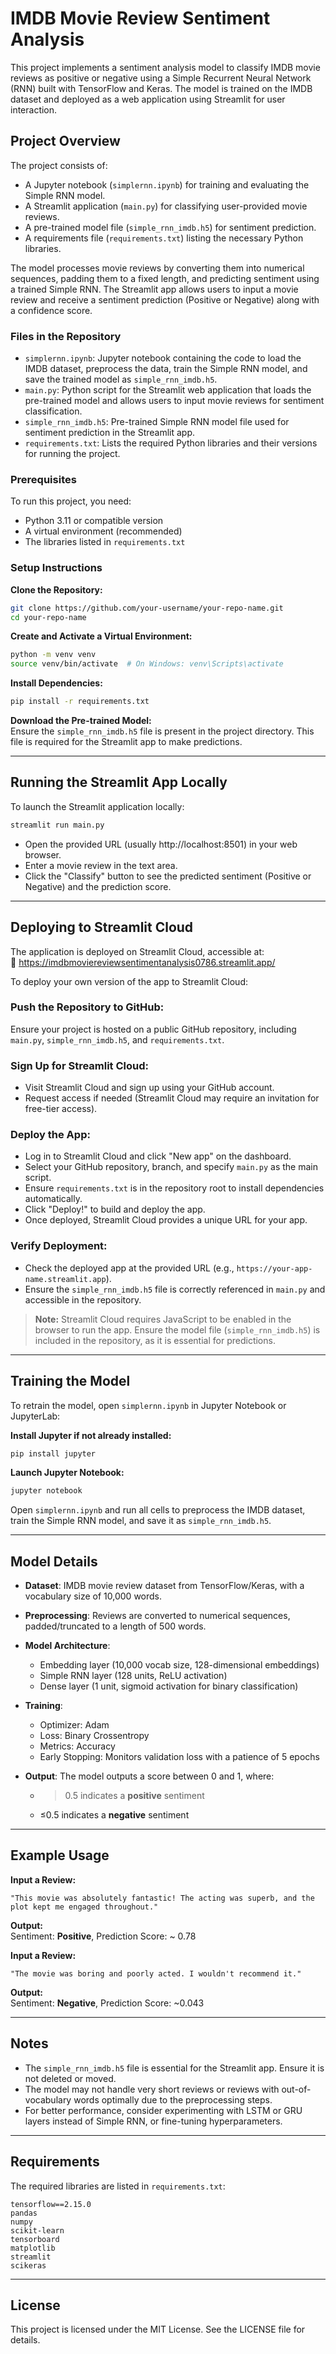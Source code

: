 
# IMDB Movie Review Sentiment Analysis
This project implements a sentiment analysis model to classify IMDB movie reviews as positive or negative using a Simple Recurrent Neural Network (RNN) built with TensorFlow and Keras. The model is trained on the    IMDB dataset and deployed as a web application using Streamlit for user interaction.

## Project Overview
The project consists of:

- A Jupyter notebook (`simplernn.ipynb`) for training and evaluating the Simple RNN model.  
- A Streamlit application (`main.py`) for classifying user-provided movie reviews.  
- A pre-trained model file (`simple_rnn_imdb.h5`) for sentiment prediction.  
- A requirements file (`requirements.txt`) listing the necessary Python libraries.

The model processes movie reviews by converting them into numerical sequences, padding them to a fixed length, and predicting sentiment using a trained Simple RNN. The Streamlit app allows users to input a movie review and receive a sentiment prediction (Positive or Negative) along with a confidence score.

### Files in the Repository

- `simplernn.ipynb`: Jupyter notebook containing the code to load the IMDB dataset, preprocess the data, train the Simple RNN model, and save the trained model as `simple_rnn_imdb.h5`.
- `main.py`: Python script for the Streamlit web application that loads the pre-trained model and allows users to input movie reviews for sentiment classification.
- `simple_rnn_imdb.h5`: Pre-trained Simple RNN model file used for sentiment prediction in the Streamlit app.
- `requirements.txt`: Lists the required Python libraries and their versions for running the project.

### Prerequisites
To run this project, you need:

- Python 3.11 or compatible version  
- A virtual environment (recommended)  
- The libraries listed in `requirements.txt`  

### Setup Instructions

**Clone the Repository:**
```bash
git clone https://github.com/your-username/your-repo-name.git
cd your-repo-name
```

**Create and Activate a Virtual Environment:**
```bash
python -m venv venv
source venv/bin/activate  # On Windows: venv\Scripts\activate
```

**Install Dependencies:**
```bash
pip install -r requirements.txt
```

**Download the Pre-trained Model:**  
Ensure the `simple_rnn_imdb.h5` file is present in the project directory. This file is required for the Streamlit app to make predictions.

---

## Running the Streamlit App Locally
To launch the Streamlit application locally:
```bash
streamlit run main.py
```

- Open the provided URL (usually http://localhost:8501) in your web browser.
- Enter a movie review in the text area.
- Click the "Classify" button to see the predicted sentiment (Positive or Negative) and the prediction score.

---

## Deploying to Streamlit Cloud
The application is deployed on Streamlit Cloud, accessible at:  
🔗 https://imdbmoviereviewsentimentanalysis0786.streamlit.app/

To deploy your own version of the app to Streamlit Cloud:

### Push the Repository to GitHub:
Ensure your project is hosted on a public GitHub repository, including `main.py`, `simple_rnn_imdb.h5`, and `requirements.txt`.

### Sign Up for Streamlit Cloud:

- Visit Streamlit Cloud and sign up using your GitHub account.
- Request access if needed (Streamlit Cloud may require an invitation for free-tier access).

### Deploy the App:

- Log in to Streamlit Cloud and click "New app" on the dashboard.
- Select your GitHub repository, branch, and specify `main.py` as the main script.
- Ensure `requirements.txt` is in the repository root to install dependencies automatically.
- Click "Deploy!" to build and deploy the app.
- Once deployed, Streamlit Cloud provides a unique URL for your app.

### Verify Deployment:

- Check the deployed app at the provided URL (e.g., `https://your-app-name.streamlit.app`).
- Ensure the `simple_rnn_imdb.h5` file is correctly referenced in `main.py` and accessible in the repository.

> **Note:** Streamlit Cloud requires JavaScript to be enabled in the browser to run the app. Ensure the model file (`simple_rnn_imdb.h5`) is included in the repository, as it is essential for predictions.

---

## Training the Model

To retrain the model, open `simplernn.ipynb` in Jupyter Notebook or JupyterLab:

**Install Jupyter if not already installed:**
```bash
pip install jupyter
```

**Launch Jupyter Notebook:**
```bash
jupyter notebook
```

Open `simplernn.ipynb` and run all cells to preprocess the IMDB dataset, train the Simple RNN model, and save it as `simple_rnn_imdb.h5`.

---

## Model Details

- **Dataset**: IMDB movie review dataset from TensorFlow/Keras, with a vocabulary size of 10,000 words.
- **Preprocessing**: Reviews are converted to numerical sequences, padded/truncated to a length of 500 words.
- **Model Architecture**:
  - Embedding layer (10,000 vocab size, 128-dimensional embeddings)
  - Simple RNN layer (128 units, ReLU activation)
  - Dense layer (1 unit, sigmoid activation for binary classification)

- **Training**:
  - Optimizer: Adam  
  - Loss: Binary Crossentropy  
  - Metrics: Accuracy  
  - Early Stopping: Monitors validation loss with a patience of 5 epochs

- **Output**: The model outputs a score between 0 and 1, where:
  - >0.5 indicates a **positive** sentiment
  - ≤0.5 indicates a **negative** sentiment

---

## Example Usage

**Input a Review:**
```
"This movie was absolutely fantastic! The acting was superb, and the plot kept me engaged throughout."
```
**Output:**  
Sentiment: **Positive**, Prediction Score: ~ 0.78

**Input a Review:**
```
"The movie was boring and poorly acted. I wouldn't recommend it."
```
**Output:**  
Sentiment: **Negative**, Prediction Score: ~0.043

---

## Notes

- The `simple_rnn_imdb.h5` file is essential for the Streamlit app. Ensure it is not deleted or moved.
- The model may not handle very short reviews or reviews with out-of-vocabulary words optimally due to the preprocessing steps.
- For better performance, consider experimenting with LSTM or GRU layers instead of Simple RNN, or fine-tuning hyperparameters.

---

## Requirements

The required libraries are listed in `requirements.txt`:

```
tensorflow==2.15.0
pandas
numpy
scikit-learn
tensorboard
matplotlib
streamlit
scikeras
```


---

## License

This project is licensed under the MIT License. See the LICENSE file for details.
